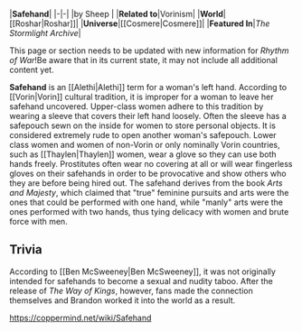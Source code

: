 |**Safehand**|
|-|-|
|by  Sheep |
|**Related to**|Vorinism|
|**World**|[[Roshar\|Roshar]]|
|**Universe**|[[Cosmere\|Cosmere]]|
|**Featured In**|*The Stormlight Archive*|

This page or section needs to be updated with new information for *Rhythm of War*!Be aware that in its current state, it may not include all additional content yet.

**Safehand** is an [[Alethi\|Alethi]] term for a woman's left hand. According to [[Vorin\|Vorin]] cultural tradition, it is improper for a woman to leave her safehand uncovered.
Upper-class women adhere to this tradition by wearing a sleeve that covers their left hand loosely. Often the sleeve has a safepouch sewn on the inside for women to store personal objects. It is considered extremely rude to open another woman's safepouch. Lower class women and women of non-Vorin or only nominally Vorin countries, such as [[Thaylen\|Thaylen]] women, wear a glove so they can use both hands freely. Prostitutes often wear no covering at all or will wear fingerless gloves on their safehands in order to be provocative and show others who they are before being hired out.
The safehand derives from the book *Arts and Majesty*, which claimed that "true" feminine pursuits and arts were the ones that could be performed with one hand, while "manly" arts were the ones performed with two hands, thus tying delicacy with women and brute force with men.

## Trivia
According to [[Ben McSweeney\|Ben McSweeney]], it was not originally intended for safehands to become a sexual and nudity taboo. After the release of *The Way of Kings*, however, fans made the connection themselves and Brandon worked it into the world as a result.


https://coppermind.net/wiki/Safehand